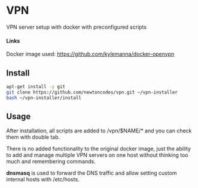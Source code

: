 # VPN

VPN server setup with docker with preconfigured scripts

#### Links

Docker image used: https://github.com/kylemanna/docker-openvpn

## Install

```bash
apt-get install -y git
git clone https://github.com/newtoncodes/vpn.git ~/vpn-installer
bash ~/vpn-installer/install
```

## Usage

After installation, all scripts are added to /vpn/$NAME/* and you can check them with double tab.

There is no added functionality to the original docker image, just the ability to add and manage multiple VPN servers on one host without thinking too much and remembering commands.

**dnsmasq** is used to forward the DNS traffic and allow setting custom internal hosts with /etc/hosts.


